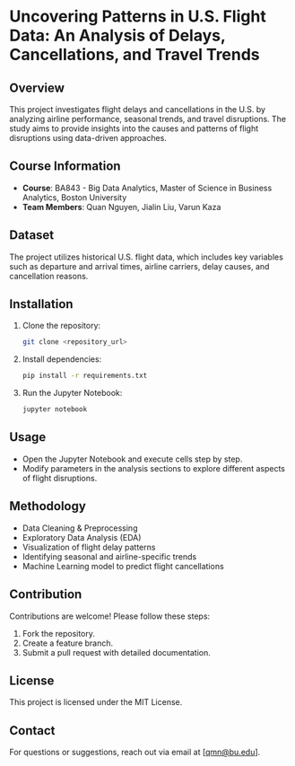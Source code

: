 # Uncovering Patterns in U.S. Flight Data: An Analysis of Delays, Cancellations, and Travel Trends

## Overview
This project investigates flight delays and cancellations in the U.S. by analyzing airline performance, seasonal trends, and travel disruptions. The study aims to provide insights into the causes and patterns of flight disruptions using data-driven approaches.

## Course Information
- **Course**: BA843 - Big Data Analytics, Master of Science in Business Analytics, Boston University
- **Team Members**: Quan Nguyen, Jialin Liu, Varun Kaza

## Dataset
The project utilizes historical U.S. flight data, which includes key variables such as departure and arrival times, airline carriers, delay causes, and cancellation reasons.

## Installation
1. Clone the repository:
   ```sh
   git clone <repository_url>
   ```
2. Install dependencies:
   ```sh
   pip install -r requirements.txt
   ```
3. Run the Jupyter Notebook:
   ```sh
   jupyter notebook
   ```

## Usage
- Open the Jupyter Notebook and execute cells step by step.
- Modify parameters in the analysis sections to explore different aspects of flight disruptions.

## Methodology
- Data Cleaning & Preprocessing
- Exploratory Data Analysis (EDA)
- Visualization of flight delay patterns
- Identifying seasonal and airline-specific trends
- Machine Learning model to predict flight cancellations

## Contribution
Contributions are welcome! Please follow these steps:
1. Fork the repository.
2. Create a feature branch.
3. Submit a pull request with detailed documentation.

## License
This project is licensed under the MIT License.

## Contact
For questions or suggestions, reach out via email at [qmn@bu.edu].


